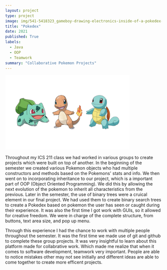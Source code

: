 ```yaml
---
layout: project
type: project
image: img/541-5418323_gameboy-drawing-electronics-inside-of-a-pokedex-hd.png
title: "Pokedex"
date: 2021
published: True
labels:
  - Java
  - OOP
  - Teamwork
summary: "Collaborative Pokemon Projects"
---
```


<img width="400px" src="../img/gen_1_starter_pokemon_by_pupyzu_dehnd9z-fullview.png">

Throughout my ICS 211 class we had worked in various groups to create projects which were built on top of another. In the beginning of the semester we created various Pokemon objects who had multiple constructors and methods based on the Pokemons' stats and info. We then went on to incorporating inheritance to our project, which is a important part of OOP (Object Oriented Programming). We did this by allowing the next evolution of the pokemon to inherit all characteristics from the previous. Later in the semester, the use of binary trees were a cruical element in our final project. We had used them to create binary search trees to create a Pokedex based on pokemon the user has seen or caught during their experience. It was also the first time I got work with GUIs, so it allowed for creative freedom. We were in charge of the complete structure, from buttons, text area size, and pop up menu. 

Through this experience I had the chance to work with multiple people throughout the semester. It was the first time we made use of git and github to complete these group projects. It was very insightful to learn about this platform made for collabrative work. Which made me realize that when it comes to software development, teamwork very important. People are able to notice mistakes other may not see initially and different ideas are able to come together to create more efficent projects.
